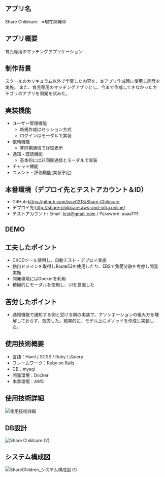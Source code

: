 ## アプリ名
  Share Childcare　※現在開発中

## アプリ概要
  育児専用のマッチングアプリケーション

## 制作背景
  スクールのカリキュラム以外で学習した内容を、本アプリ作成時に使用し開発を実施。
  また、育児専用のマッチングアプリとし、今まで作成してきなかったカテゴリのアプリを開発を試みた。

## 実装機能
- ユーザー管理機能
  - 新規作成はセッション方式
  - ログインはモーダルで実装
- 依頼機能
  - 非同期通信で詳細表示
- 通知・既読機能
  - 基本的には非同期通信とモーダルで実装
- チャット機能
- コメント・評価機能(実装予定)


## 本番環境（デプロイ先とテストアカウント＆ID）
- GitHub:https://github.com/issei1213/Share-Childcare
- デプロイ先:http://share-childcare.aws-and-infra.online/
- テストアカウント: Email: test@gmail.com / Password: aaaa1111

## DEMO
<!-- ## トップ画面


## 投稿画面


## 編集画面


## ユーザ登録画面 -->


## 工夫したポイント
  - CI/CDツール使用し、自動テスト・デプロイ実施
  - 独自ドメインを取得しRoute53を使用したり、EBSで負荷分散を考慮し開発実施
  - 開発環境にはDockerを利用
  - 積極的にモーダルを使用し、UIを意識した


## 苦労したポイント
  - 通知機能で通知する側と受ける側の実装で、アソシエーションの組み方を理解しておらず、苦労した。結果的に、モデル上にメソッドを作成し実装した。

## 使用技術概要
  - 言語：Haml / SCSS / Ruby / jQuery
  - フレームワーク：Ruby on Rails
  - DB：mysql
  - 開発環境：Docker
  - 本番環境：AWS

<!-- ## 課題や今後実装したい機能
  - 画像投稿機能
  - インクリメンタルサーチのプルダウンで場合分け
  - タグ登録時のplugin機能
  - いいね機能のデザイン変更・非同期通信
  - 投稿時の5W1H入力
  - コメント機能（非同期通信） -->

## 使用技術詳細
![使用技術詳細](https://user-images.githubusercontent.com/59830008/87224046-f6329700-c3bc-11ea-85cf-f89120052812.jpg)
## DB設計
![Share Childcare (2)](https://user-images.githubusercontent.com/59830008/87239608-18bfc100-c44c-11ea-83b5-5df16738e618.jpg)
## システム構成図
![ShareChildren_システム構成図 (1)](https://user-images.githubusercontent.com/59830008/87224229-91783c00-c3be-11ea-8aed-e5112093fbd5.jpg)


